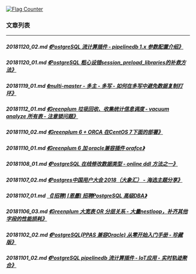 <a rel="nofollow" href="http://info.flagcounter.com/h9V1"  ><img src="http://s03.flagcounter.com/count/h9V1/bg_FFFFFF/txt_000000/border_CCCCCC/columns_2/maxflags_12/viewers_0/labels_0/pageviews_0/flags_0/"  alt="Flag Counter"  border="0"  ></a>  
  
### 文章列表  
----  
##### 20181120_02.md   [《PostgreSQL 流计算插件 - pipelinedb 1.x 参数配置介绍》](20181120_02.md)  
##### 20181120_01.md   [《PostgreSQL 粗心设错session_preload_libraries的补救方法》](20181120_01.md)  
##### 20181119_01.md   [《multi-master - 多主 - 多写 - 如何在多写中避免数据复制打环》](20181119_01.md)  
##### 20181112_01.md   [《Greenplum 垃圾回收、收集统计信息调度 - vacuum analyze 所有表 - 注意锁问题》](20181112_01.md)  
##### 20181110_02.md   [《Greenplum 6 + ORCA 在CentOS 7下面的部署》](20181110_02.md)  
##### 20181110_01.md   [《Greenplum 6 加 oracle兼容插件 orafce》](20181110_01.md)  
##### 20181108_01.md   [《PostgreSQL 在线修改数据类型 - online ddl 方法之一》](20181108_01.md)  
##### 20181107_02.md   [《Postgres中国用户大会 2018（大象汇） - 海选主题分享》](20181107_02.md)  
##### 20181107_01.md   [《[招聘] [恩墨] 招聘PostgreSQL 高级DBA》](20181107_01.md)  
##### 20181106_03.md   [《Greenplum 大宽表 OR 分层关系 - 大量nestloop，补齐其他字段的性能损耗》](20181106_03.md)  
##### 20181102_02.md   [《PostgreSQL(PPAS 兼容Oracle) 从零开始入门手册 - 珍藏版》](20181102_02.md)  
##### 20181101_02.md   [《PostgreSQL pipelinedb 流计算插件 - IoT应用 - 实时轨迹聚合》](20181101_02.md)  
